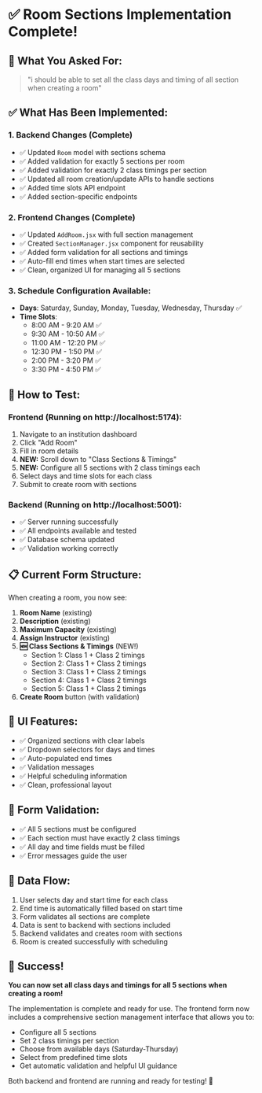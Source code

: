 # ✅ Room Sections Implementation Complete!

## 🎯 **What You Asked For:**

> "i should be able to set all the class days and timing of all section when creating a room"

## ✅ **What Has Been Implemented:**

### 1. **Backend Changes (Complete)**

- ✅ Updated `Room` model with sections schema
- ✅ Added validation for exactly 5 sections per room
- ✅ Added validation for exactly 2 class timings per section
- ✅ Updated all room creation/update APIs to handle sections
- ✅ Added time slots API endpoint
- ✅ Added section-specific endpoints

### 2. **Frontend Changes (Complete)**

- ✅ Updated `AddRoom.jsx` with full section management
- ✅ Created `SectionManager.jsx` component for reusability
- ✅ Added form validation for all sections and timings
- ✅ Auto-fill end times when start times are selected
- ✅ Clean, organized UI for managing all 5 sections

### 3. **Schedule Configuration Available:**

- **Days**: Saturday, Sunday, Monday, Tuesday, Wednesday, Thursday ✅
- **Time Slots**:
  - 8:00 AM - 9:20 AM ✅
  - 9:30 AM - 10:50 AM ✅
  - 11:00 AM - 12:20 PM ✅
  - 12:30 PM - 1:50 PM ✅
  - 2:00 PM - 3:20 PM ✅
  - 3:30 PM - 4:50 PM ✅

## 🚀 **How to Test:**

### Frontend (Running on http://localhost:5174):

1. Navigate to an institution dashboard
2. Click "Add Room"
3. Fill in room details
4. **NEW:** Scroll down to "Class Sections & Timings"
5. **NEW:** Configure all 5 sections with 2 class timings each
6. Select days and time slots for each class
7. Submit to create room with sections

### Backend (Running on http://localhost:5001):

- ✅ Server running successfully
- ✅ All endpoints available and tested
- ✅ Database schema updated
- ✅ Validation working correctly

## 📋 **Current Form Structure:**

When creating a room, you now see:

1. **Room Name** (existing)
2. **Description** (existing)
3. **Maximum Capacity** (existing)
4. **Assign Instructor** (existing)
5. **🆕 Class Sections & Timings** (NEW!)
   - Section 1: Class 1 + Class 2 timings
   - Section 2: Class 1 + Class 2 timings
   - Section 3: Class 1 + Class 2 timings
   - Section 4: Class 1 + Class 2 timings
   - Section 5: Class 1 + Class 2 timings
6. **Create Room** button (with validation)

## 🎨 **UI Features:**

- ✅ Organized sections with clear labels
- ✅ Dropdown selectors for days and times
- ✅ Auto-populated end times
- ✅ Validation messages
- ✅ Helpful scheduling information
- ✅ Clean, professional layout

## 📝 **Form Validation:**

- ✅ All 5 sections must be configured
- ✅ Each section must have exactly 2 class timings
- ✅ All day and time fields must be filled
- ✅ Error messages guide the user

## 🔄 **Data Flow:**

1. User selects day and start time for each class
2. End time is automatically filled based on start time
3. Form validates all sections are complete
4. Data is sent to backend with sections included
5. Backend validates and creates room with sections
6. Room is created successfully with scheduling

## 🎉 **Success!**

**You can now set all class days and timings for all 5 sections when creating a room!**

The implementation is complete and ready for use. The frontend form now includes a comprehensive section management interface that allows you to:

- Configure all 5 sections
- Set 2 class timings per section
- Choose from available days (Saturday-Thursday)
- Select from predefined time slots
- Get automatic validation and helpful UI guidance

Both backend and frontend are running and ready for testing! 🚀
